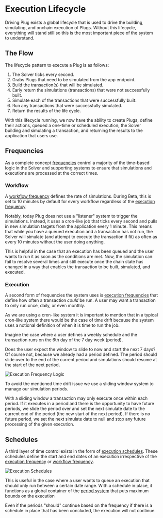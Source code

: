 # Execution Lifecycle

Driving Plug exists a global lifecycle that is used to drive the building, simulating, and onchain execution of Plugs. Without this lifecycle, everything will stand still so this is the most important piece of the system to understand.

## The Flow

The lifecycle pattern to execute a Plug is as follows:

1. The Solver ticks every second.
2. Grabs Plugs that need to be simulated from the app endpoint.
3. Build the transaction(s) that will be simulated.
4. Early return the simulations (transactions) that were not successfully built.
5. Simulate each of the transactions that were successfully built.
6. Run any transactions that were successfully simulated.
7. Return the results of the life cycle.

With this lifecycle running, we now have the ability to create Plugs, define their actions, queued a one-time or scheduled execution, the Solver building and simulating a transaction, and returning the results to the application that users use.

## Frequencies

As a complete concept [frequencies](#frequencies) control a majority of the time-based logic in the Solver and supporting systems to ensure that simulations and executions are processed at the correct times.

### Workflow

A [workflow frequency](#workflow) defines the rate of simulations. During Beta, this is set to 10 minutes by default for every workflow regardless of the [execution frequency](#execution).

Notably, today Plug does not use a "listener" system to trigger the simulations. Instead, it uses a cron-like job that ticks every second and pulls in new simulation targets from the application every 1 minute. This means that while you have a queued execution and a transaction has not run, the Solver will simulate (and attempt to execute the transaction if fit) as often as every 10 minutes without the user doing anything.

This is helpful in the case that an execution has been queued and the user wants to run it as soon as the conditions are met. Now, the simulation can fail to resolve several times and still execute once the chain state has changed in a way that enables the transaction to be built, simulated, and executed.

### Execution

A second form of frequencies the system uses is [execution frequencies](#execution) that define how often a transaction _could_ be run. A user may want a transaction to only run once, daily, or even monthly.

As we are using a cron-like system it is important to mention that in a typical cron-like system there would be the case of time drift because the system uses a notional definition of when it is time to run the job.

Imagine the case where a user defines a weekly schedule and the transaction runs on the 6th day of the 7 day week (period).

Does the user expect the window to slide to now and start the next 7 days? Of course not, because we already had a period defined. The period should slide over to the end of the current period and simulations should resume at the start of the next period.

![Execution Frequency Logic](/public/assets/execution-frequency.png)

To avoid the mentioned time drift issue we use a sliding window system to manage our simulation periods.

With a sliding window a transaction may only execute once within each period. If it executes in a period and there is the opportunity to have future periods, we slide the period over and set the next simulate date to the current end of the period (the new start of the next period). If there is no future period, we set the next simulate date to null and stop any future processing of the given execution.

## Schedules

A third layer of time control exists in the form of [execution schedules](#schedules). These schedules define the start and end dates of an execution irrespective of the [execution frequency](#execution) or [workflow frequency](#workflow).

![Execution Schedules](/public/assets/execution-schedules.png)

This is useful in the case where a user wants to queue an execution that should only run between a certain date range. With a schedule in place, it functions as a global container of the [period system](#execution) that puts maximum bounds on the execution

Even if the periods "should" continue based on the frequency if there is a schedule in place that has been concluded, the execution will not continue.
